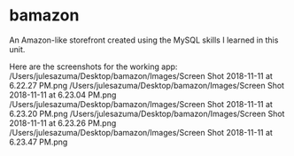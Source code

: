 # bamazon
An Amazon-like storefront created using the MySQL skills I learned in this unit.

Here are the screenshots for the working app:
/Users/julesazuma/Desktop/bamazon/Images/Screen Shot 2018-11-11 at 6.22.27 PM.png
/Users/julesazuma/Desktop/bamazon/Images/Screen Shot 2018-11-11 at 6.23.04 PM.png
/Users/julesazuma/Desktop/bamazon/Images/Screen Shot 2018-11-11 at 6.23.20 PM.png
/Users/julesazuma/Desktop/bamazon/Images/Screen Shot 2018-11-11 at 6.23.26 PM.png
/Users/julesazuma/Desktop/bamazon/Images/Screen Shot 2018-11-11 at 6.23.47 PM.png

